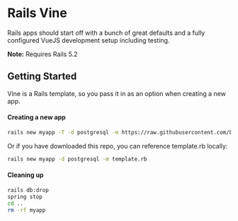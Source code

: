 # Rails Vine

Rails apps should start off with a bunch of great defaults and a fully
configured VueJS development setup including testing.

**Note:** Requires Rails 5.2

## Getting Started

Vine is a Rails template, so you pass it in as an option when creating a new app.

#### Creating a new app

```bash
rails new myapp -T -d postgresql -m https://raw.githubusercontent.com/bmartel/vine/master/template.rb
```

Or if you have downloaded this repo, you can reference template.rb locally:

```bash
rails new myapp -d postgresql -m template.rb
```

#### Cleaning up

```bash
rails db:drop
spring stop
cd ..
rm -rf myapp
```
